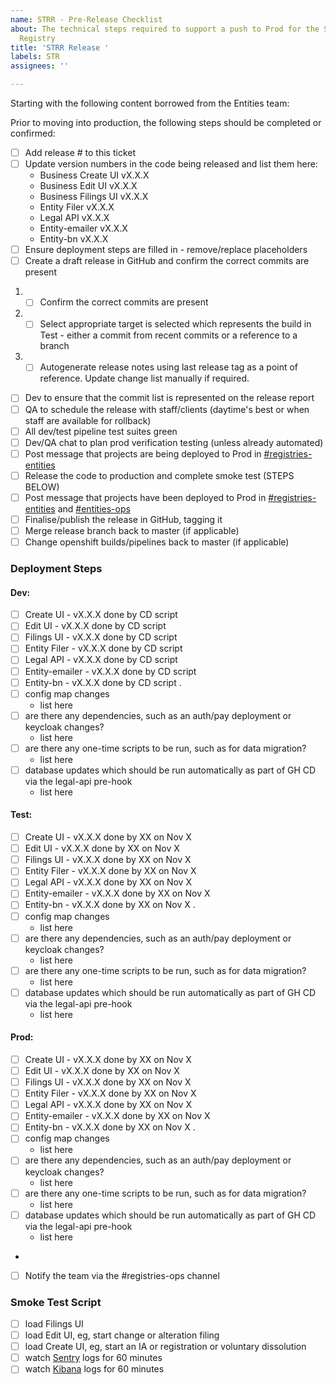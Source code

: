 ```yaml
---
name: STRR - Pre-Release Checklist
about: The technical steps required to support a push to Prod for the Short Term Rental
  Registry
title: 'STRR Release '
labels: STR
assignees: ''

---
```


Starting with the following content borrowed from the Entities team:


Prior to moving into production, the following steps should be completed or confirmed:
- [ ] Add release # to this ticket
- [ ] Update version numbers in the code being released and list them here:
  - Business Create UI vX.X.X
  - Business Edit UI vX.X.X
  - Business Filings UI vX.X.X
  - Entity Filer vX.X.X
  - Legal API vX.X.X
  - Entity-emailer vX.X.X
  - Entity-bn vX.X.X
- [ ] Ensure deployment steps are filled in - remove/replace placeholders
- [ ] Create a draft release in GitHub and confirm the correct commits are present
 1. - [ ] Confirm the correct commits are present
 2. - [ ] Select appropriate target is selected which represents the build in Test - either a commit from recent commits or a reference to a branch
 3. - [ ] Autogenerate release notes using last release tag as a point of reference. Update change list manually if required.
- [ ] Dev to ensure that the commit list is represented on the release report
- [ ] QA to schedule the release with staff/clients (daytime's best or when staff are available for rollback)
- [ ] All dev/test pipeline test suites green
- [ ] Dev/QA chat to plan prod verification testing (unless already automated)
- [ ] Post message that projects are being deployed to Prod in [#registries-entities](https://chat.developer.gov.bc.ca/channel/registries-entities)
- [ ] Release the code to production and complete smoke test (STEPS BELOW)
- [ ] Post message that projects have been deployed to Prod in [#registries-entities](https://chat.developer.gov.bc.ca/channel/registries-entities) and [#entities-ops](https://chat.developer.gov.bc.ca/channel/registries-ops)
- [ ] Finalise/publish the release in GitHub, tagging it
- [ ] Merge release branch back to master (if applicable)
- [ ] Change openshift builds/pipelines back to master (if applicable)

### Deployment Steps

#### Dev:
- [ ] Create UI - vX.X.X done by CD script
- [ ] Edit UI - vX.X.X done by CD script
- [ ] Filings UI - vX.X.X done by CD script
- [ ] Entity Filer - vX.X.X done by CD script
- [ ] Legal API - vX.X.X done by CD script
- [ ] Entity-emailer - vX.X.X done by CD script
- [ ] Entity-bn - vX.X.X done by CD script
.
- [ ] config map changes
  - list here
- [ ] are there any dependencies, such as an auth/pay deployment or keycloak changes?
  - list here
- [ ] are there any one-time scripts to be run, such as for data migration?
  - list here
- [ ] database updates which should be run automatically as part of GH CD via the legal-api pre-hook
  - list here

#### Test:
- [ ] Create UI - vX.X.X done by XX on Nov X
- [ ] Edit UI - vX.X.X done by XX on Nov X
- [ ] Filings UI - vX.X.X done by XX on Nov X
- [ ] Entity Filer - vX.X.X done by XX on Nov X
- [ ] Legal API - vX.X.X done by XX on Nov X
- [ ] Entity-emailer - vX.X.X done by XX on Nov X
- [ ] Entity-bn - vX.X.X done by XX on Nov X
.
- [ ] config map changes
  - list here
- [ ] are there any dependencies, such as an auth/pay deployment or keycloak changes?
  - list here
- [ ] are there any one-time scripts to be run, such as for data migration?
  - list here
- [ ] database updates which should be run automatically as part of GH CD via the legal-api pre-hook
  - list here

#### Prod:
- [ ] Create UI - vX.X.X done by XX on Nov X
- [ ] Edit UI - vX.X.X done by XX on Nov X
- [ ] Filings UI - vX.X.X done by XX on Nov X
- [ ] Entity Filer - vX.X.X done by XX on Nov X
- [ ] Legal API - vX.X.X done by XX on Nov X
- [ ] Entity-emailer - vX.X.X done by XX on Nov X
- [ ] Entity-bn - vX.X.X done by XX on Nov X
.
- [ ] config map changes
  - list here
- [ ] are there any dependencies, such as an auth/pay deployment or keycloak changes?
  - list here
- [ ] are there any one-time scripts to be run, such as for data migration?
  - list here
- [ ] database updates which should be run automatically as part of GH CD via the legal-api pre-hook
  - list here
-
- [ ] Notify the team via the #registries-ops channel

### Smoke Test Script
- [ ] load Filings UI
- [ ] load Edit UI, eg, start change or alteration filing
- [ ] load Create UI, eg, start an IA or registration or voluntary dissolution
- [ ] watch [Sentry](https://sentry.io/organizations/registries/issues/?project=1533020) logs for 60 minutes
- [ ] watch [Kibana](https://kibana.pathfinder.gov.bc.ca/) logs for 60 minutes
